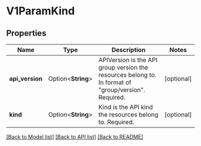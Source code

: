 # V1ParamKind

## Properties

Name | Type | Description | Notes
------------ | ------------- | ------------- | -------------
**api_version** | Option<**String**> | APIVersion is the API group version the resources belong to. In format of \"group/version\". Required. | [optional]
**kind** | Option<**String**> | Kind is the API kind the resources belong to. Required. | [optional]

[[Back to Model list]](../README.md#documentation-for-models) [[Back to API list]](../README.md#documentation-for-api-endpoints) [[Back to README]](../README.md)


